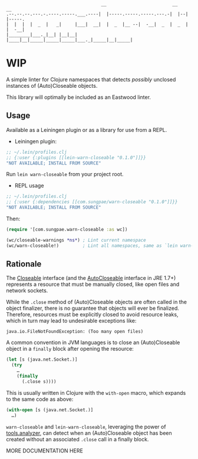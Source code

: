 ```
                                    __                         __    __
.--.--.--.---.-.----.-----.___.----|  |-----.-----.-----.---.-|  |--|  |-----.
|  |  |  |  _  |   _|     |___|  __|  |  _  |__ --|  -__|  _  |  _  |  |  -__|
|________|___._|__| |__|__|   |____|__|_____|_____|_____|___._|_____|__|_____|
```

# WIP

A simple linter for Clojure namespaces that detects _possibly_ unclosed
instances of (Auto)Closeable objects.

This library will optimally be included as an Eastwood linter.

## Usage

Available as a Leiningen plugin or as a library for use from a REPL.

* Leiningen plugin:

```clojure
;; ~/.lein/profiles.clj
;; {:user {:plugins [[lein-warn-closeable "0.1.0"]]}}
"NOT AVAILABLE; INSTALL FROM SOURCE"
```

  Run `lein warn-closeable` from your project root.

* REPL usage

```clojure
;; ~/.lein/profiles.clj
;; {:user {:dependencies [[com.sungpae/warn-closeable "0.1.0"]]}}
"NOT AVAILABLE; INSTALL FROM SOURCE"
```

  Then:

```clojure
(require '[com.sungpae.warn-closeable :as wc])

(wc/closeable-warnings *ns*) ; Lint current namespace
(wc/warn-closeable!)         ; Lint all namespaces, same as `lein warn-closeable`
```

## Rationale

The [Closeable][] interface (and the [AutoCloseable][] interface in JRE 1.7+)
represents a resource that must be manually closed, like open files and
network sockets.

While the `.close` method of (Auto)Closeable objects are often called in the
object finalizer, there is no guarantee that objects will ever be finalized.
Therefore, resources must be explicitly closed to avoid resource leaks, which
in turn may lead to undesirable exceptions like:

```
java.io.FileNotFoundException: (Too many open files)
```

A common convention in JVM languages is to close an (Auto)Closeable object in
a `finally` block after opening the resource:

```clojure
(let [s (java.net.Socket.)]
  (try
    …
    (finally
      (.close s))))
```

This is usually written in Clojure with the `with-open` macro, which expands
to the same code as above:

```clojure
(with-open [s (java.net.Socket.)]
  …)
```

`warn-closeable` and `lein-warn-closeable`, leveraging the power of
[tools.analyzer][], can detect when an (Auto)Closeable object has been created
without an associated `.close` call in a finally block.

MORE DOCUMENTATION HERE

[Closeable]: http://docs.oracle.com/javase/8/docs/api/java/io/Closeable.html
[AutoCloseable]: http://docs.oracle.com/javase/8/docs/api/java/lang/AutoCloseable.html
[tools.analyzer]: https://github.com/clojure/tools.analyzer
